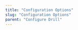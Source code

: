 ```yaml
---
title: "Configuration Options"
slug: "Configuration Options"
parent: "Configure Drill"
---
```




  

